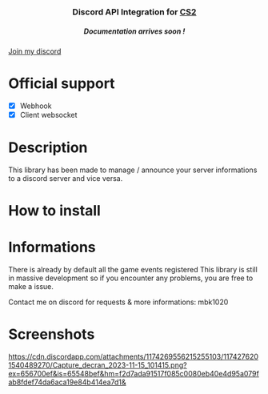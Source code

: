 <h3 align="center">Discord API Integration for <a href="https://asset.party/mbk/discord_api">CS2</a></h3>
<h5 align="center">Documentation arrives soon !</h5>

<a href="https://discord.gg/htFcqUCQ">Join my discord</a>

<h1>Official support</h1>

- [x] Webhook
- [x] Client websocket

<h1>Description</h1>
This library has been made to manage / announce your server informations to a discord server and vice versa.

<h1>How to install</h1>

<h1>Informations</h1>
There is already by default all the game events registered
This library is still in massive development so if you encounter any problems, you are free to make a issue.

Contact me on discord for requests & more informations: mbk1020

<h1>Screenshots</h1>

https://cdn.discordapp.com/attachments/1174269556215255103/1174276201540489270/Capture_decran_2023-11-15_101415.png?ex=656700ef&is=65548bef&hm=f2d7ada91517f085c0080eb40e4d95a079fab8fdef74da6aca19e84b414ea7d1&
